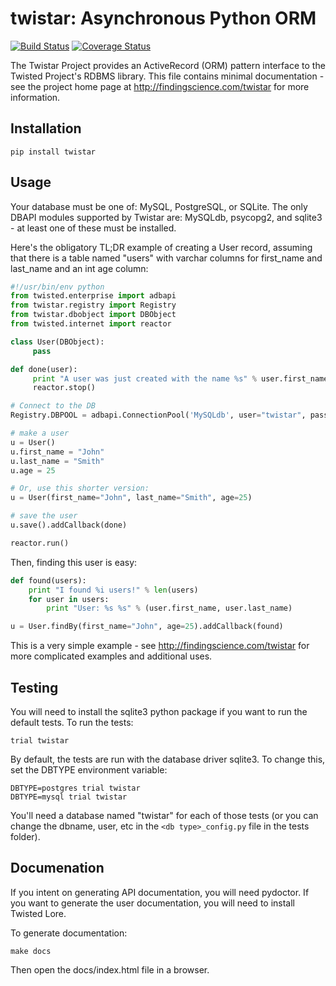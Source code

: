 # twistar: Asynchronous Python ORM
[![Build Status](https://secure.travis-ci.org/bmuller/twistar.png?branch=master)](https://travis-ci.org/bmuller/twistar) [![Coverage Status](https://coveralls.io/repos/evilaliv3/twistar/badge.svg?branch=unittest)](https://coveralls.io/r/evilaliv3/twistar?branch=unittest)

The Twistar Project provides an ActiveRecord (ORM) pattern interface to the Twisted Project's RDBMS library.  This file contains minimal documentation - see the project home page at http://findingscience.com/twistar for more information.

## Installation

```
pip install twistar
```

## Usage
Your database must be one of: MySQL, PostgreSQL, or SQLite.  The only DBAPI modules supported by Twistar are: MySQLdb, psycopg2, and sqlite3 - at least one of these must be installed.

Here's the obligatory TL;DR example of creating a User record, assuming that there is a table named "users" with varchar columns for first_name and last_name and an int age column:

```python
#!/usr/bin/env python
from twisted.enterprise import adbapi
from twistar.registry import Registry
from twistar.dbobject import DBObject
from twisted.internet import reactor

class User(DBObject):
     pass

def done(user):
     print "A user was just created with the name %s" % user.first_name
     reactor.stop()

# Connect to the DB
Registry.DBPOOL = adbapi.ConnectionPool('MySQLdb', user="twistar", passwd="apass", db="twistar")

# make a user
u = User()
u.first_name = "John"
u.last_name = "Smith"
u.age = 25

# Or, use this shorter version:
u = User(first_name="John", last_name="Smith", age=25)

# save the user
u.save().addCallback(done)

reactor.run()
```

Then, finding this user is easy:

```python
def found(users):
    print "I found %i users!" % len(users)
    for user in users:
        print "User: %s %s" % (user.first_name, user.last_name)

u = User.findBy(first_name="John", age=25).addCallback(found)
```

This is a very simple example - see http://findingscience.com/twistar for more complicated examples and additional uses.

## Testing
You will need to install the sqlite3 python package if you want to run the default tests.  To run the tests:

```
trial twistar
```

By default, the tests are run with the database driver sqlite3.  To change this, set the DBTYPE environment variable:

```
DBTYPE=postgres trial twistar
DBTYPE=mysql trial twistar
```

You'll need a database named "twistar" for each of those tests (or you can change the dbname, user, etc in the `<db type>_config.py` file in the tests folder).

## Documenation
If you intent on generating API documentation, you will need pydoctor.  If you want to generate the user documentation, you will need to install Twisted Lore.

To generate documentation:

```
make docs
```

Then open the docs/index.html file in a browser.
